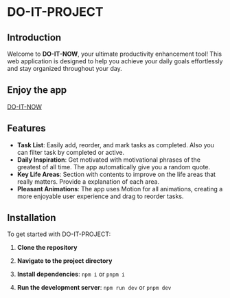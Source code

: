 # DO-IT-PROJECT

## Introduction

Welcome to **DO-IT-NOW**, your ultimate productivity enhancement tool! This web application is designed to help you achieve your daily goals effortlessly and stay organized throughout your day.

## Enjoy the app

[DO-IT-NOW](https://do-it-now-project.vercel.app)

## Features

- **Task List**: Easily add, reorder, and mark tasks as completed. Also you can filter task by completed or active.
- **Daily Inspiration**: Get motivated with motivational phrases of the greatest of all time. The app automatically give you a random quote.
- **Key Life Areas**: Section with contents to improve on the life areas that really matters. Provide a explanation of each area.
- **Pleasant Animations**: The app uses Motion for all animations, creating a more enjoyable user experience and drag to reorder tasks.

## Installation

To get started with DO-IT-PROJECT:

1. **Clone the repository**

2. **Navigate to the project directory**

3. **Install dependencies**:
   `npm i` or `pnpm i`

4. **Run the development server**:
   `npm run dev` or `pnpm dev`
